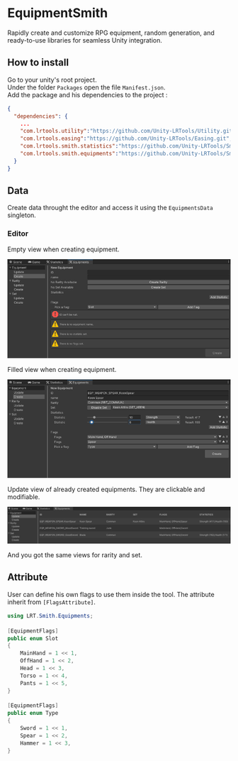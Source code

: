 # EquipmentSmith

Rapidly create and customize RPG equipment, random generation, and ready-to-use libraries for seamless Unity integration.

## How to install

Go to your unity's root project.\
Under the folder `Packages` open the file `Manifest.json`.\
Add the package and his dependencies to the project :
```json
{
  "dependencies": {
    ...
    "com.lrtools.utility":"https://github.com/Unity-LRTools/Utility.git",
    "com.lrtools.easing":"https://github.com/Unity-LRTools/Easing.git",
    "com.lrtools.smith.statistics":"https://github.com/Unity-LRTools/Smith-Statistics.git",
    "com.lrtools.smith.equipments":"https://github.com/Unity-LRTools/Smith-Equipments.git",
  }
}
```

## Data

Create data throught the editor and access it using the `EquipmentsData` singleton.

### Editor

Empty view when creating equipment.

![Empty equipment create view](Editor/Pictures/equipment_create_empty.png)

Filled view when creating equipment.

![Filled equipment create view](Editor/Pictures/equipment_create_filled.png)

Update view of already created equipments. They are clickable and modifiable.

![Update equipment view](Editor/Pictures/equipment_update.png)

And you got the same views for rarity and set.

## Attribute

User can define his own flags to use them inside the tool. The attribute inherit from `[FlagsAttribute]`.

```csharp
using LRT.Smith.Equipments;

[EquipmentFlags]
public enum Slot
{ 
	MainHand = 1 << 1,
	OffHand = 1 << 2,
	Head = 1 << 3,
	Torso = 1 << 4,
	Pants = 1 << 5,
}

[EquipmentFlags]
public enum Type
{
	Sword = 1 << 1,
	Spear = 1 << 2,
	Hammer = 1 << 3,
}
```